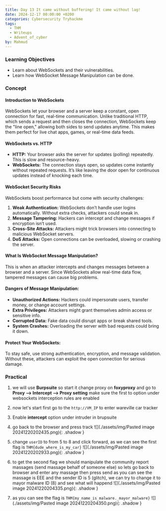 ```yaml
---
title: Day 13 It came without buffering! It came without lag!
date: 2024-12-17 00:00:00 +0200
categories: Cybersecurity Tryhackme
tags:
  - THM
  - Writeups
  - Advent_of_cyber
by: Mahmud
--- 
```

### Learning Objectives

- Learn about WebSockets and their vulnerabilities.
- Learn how WebSocket Message Manipulation can be done.


### Concept 
#### Introduction to WebSockets
WebSockets let your browser and a server keep a constant, open connection for fast, real-time communication. Unlike traditional HTTP, which sends a request and then closes the connection, WebSockets keep the "line open," allowing both sides to send updates anytime. This makes them perfect for live chat apps, games, or real-time data feeds.

#### WebSockets vs. HTTP
- **HTTP:** Your browser asks the server for updates (polling) repeatedly. This is slow and resource-heavy.
- **WebSockets:** The connection stays open, so updates come instantly without repeated requests. It’s like leaving the door open for continuous updates instead of knocking each time.

#### WebSocket Security Risks
WebSockets boost performance but come with security challenges:
1. **Weak Authentication:** WebSockets don’t handle user logins automatically. Without extra checks, attackers could sneak in.
2. **Message Tampering:** Hackers can intercept and change messages if encryption isn’t used.
3. **Cross-Site Attacks:** Attackers might trick browsers into connecting to malicious WebSocket servers.
4. **DoS Attacks:** Open connections can be overloaded, slowing or crashing the server.

#### What Is WebSocket Message Manipulation?
This is when an attacker intercepts and changes messages between a browser and a server. Since WebSockets allow real-time data flow, tampered messages can cause big problems.

#### Dangers of Message Manipulation:
- **Unauthorized Actions:** Hackers could impersonate users, transfer money, or change account settings.
- **Extra Privileges:** Attackers might grant themselves admin access or sensitive info.
- **Corrupted Data:** Fake data could disrupt apps or break shared tools.
- **System Crashes:** Overloading the server with bad requests could bring it down.

#### Protect Your WebSockets:
To stay safe, use strong authentication, encryption, and message validation. Without these, attackers can exploit the open connection for serious damage.

### Practical
1. we will use **Burpsuite** so start it change proxy on **foxyproxy** and go to **Proxy --> Intercept --> Proxy setting** make sure the first to option under websockets interception rules are enabled 
2. now let's start first go to the `http://VM_IP`  to enter wareville car tracker
3. Enable **intercept** option under intruder in brupsuite 
4. go back to the browser and press track 
  ![](./assets/img/Pasted image 20241220202435.png){: .shadow }
5. change `userID` to from 5 to 8 and click forward, as we can see the first flag is `THM{dude_where_is_my_car}`
 ![](./assets/img/Pasted image 20241220202933.png){: .shadow }
  
6. to get the second flag we should manipulate the community report massages (send massage behalf of someone else) so lets go back to browser and enter any massage then press send as you can see the massage is EEE and the sender ID is 5 (glitch), we can try to change it to mayor malware ID (8) and see what will happend
  ![](./assets/img/Pasted image 20241220204335.png){: .shadow }

7. as you can see the flag is  `THM{my_name_is_malware._mayor_malware}`
    ![](./assets/img/Pasted image 20241220204350.png){: .shadow }